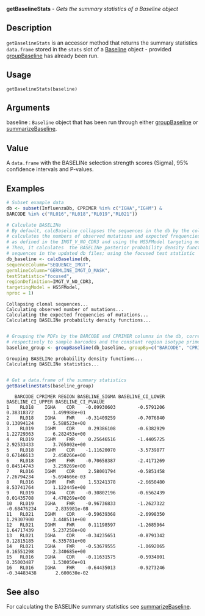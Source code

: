 





**getBaselineStats** - *Gets the summary statistics of a Baseline object*

Description
--------------------

`getBaselineStats` is an accessor method that returns the 
summary statistics `data.frame` stored in the `stats` slot of a 
[Baseline](Baseline-class.md) object - provided [groupBaseline](groupBaseline.md) has already been run.


Usage
--------------------
```
getBaselineStats(baseline)
```

Arguments
-------------------

baseline
:   `Baseline` object that has been run through
either [groupBaseline](groupBaseline.md) or [summarizeBaseline](summarizeBaseline.md).



Value
-------------------

A `data.frame` with the BASELINe selection strength scores (Sigma),
95% confidence intervals and P-values.



Examples
-------------------

```R
# Subset example data
db <- subset(InfluenzaDb, CPRIMER %in% c("IGHA","IGHM") & 
BARCODE %in% c("RL016","RL018","RL019","RL021"))

# Calculate BASELINe
# By default, calcBaseline collapses the sequences in the db by the column "CLONE",
# calculates the numbers of observed mutations and expected frequencies of mutations,
# as defined in the IMGT_V_NO_CDR3 and using the HS5FModel targeting model.
# Then, it calculates  the BASELINe posterior probability density functions (PDFs) for
# sequences in the updated db files; using the focused test statistic
db_baseline <- calcBaseline(db, 
sequenceColumn="SEQUENCE_IMGT",
germlineColumn="GERMLINE_IMGT_D_MASK", 
testStatistic="focused",
regionDefinition=IMGT_V_NO_CDR3,
targetingModel = HS5FModel,
nproc = 1)

```


```
Collapsing clonal sequences...
Calculating observed number of mutations...
Calculating the expected frequencies of mutations...
Calculating BASELINe probability density functions...

```


```R

# Grouping the PDFs by the BARCODE and CPRIMER columns in the db, corresponding 
# respectively to sample barcodes and the constant region isotype primers.
baseline_group <- groupBaseline(db_baseline, groupBy=c("BARCODE", "CPRIMER"))

```


```
Grouping BASELINe probability density functions...
Calculating BASELINe statistics...

```


```R

# Get a data.frame of the summary statistics
getBaselineStats(baseline_group)
```


```
   BARCODE CPRIMER REGION BASELINE_SIGMA BASELINE_CI_LOWER BASELINE_CI_UPPER BASELINE_CI_PVALUE
1    RL018    IGHA    CDR    -0.09930603        -0.5791206        0.38318372       1.499988e+01
2    RL018    IGHA    FWR    -0.31409259        -0.7076840        0.13094124       5.588523e+00
3    RL019    IGHM    CDR     0.29386108        -0.6382929        1.22729363       6.282453e+00
4    RL019    IGHM    FWR     0.25646516        -1.4405725        2.92533433       3.765002e+00
5    RL018    IGHM    CDR    -1.11620070        -3.5739877        0.67146613       2.450266e+00
6    RL018    IGHM    FWR    -0.70658387        -2.4171269        0.84514743       3.259269e+00
7    RL016    IGHM    CDR     2.58001794        -0.5851458        7.26794234      -5.694666e-03
8    RL016    IGHM    FWR     1.53241378        -2.6650480        8.53741764       1.122445e+00
9    RL019    IGHA    CDR    -0.30802196        -0.6562439        0.01435708       4.470269e+00
10   RL019    IGHA    FWR    -0.96736833        -1.2627322       -0.68476224       2.835981e-08
11   RL021    IGHM    CDR    -0.59639368        -2.6998350        1.29307900       3.448511e+00
12   RL021    IGHM    FWR     0.11198597        -1.2685964        1.64717439       5.237258e+00
13   RL021    IGHA    CDR    -0.34235651        -0.8791342        0.12815185       6.335781e+00
14   RL021    IGHA    FWR    -0.53679555        -1.0692065        0.16551298       2.340685e+00
15   RL016    IGHA    CDR    -0.11631575        -0.5934801        0.35003487       1.530050e+01
16   RL016    IGHA    FWR    -0.64435013        -0.9273246       -0.34483438       2.600630e-02

```



See also
-------------------

For calculating the BASELINe summary statistics see [summarizeBaseline](summarizeBaseline.md).



